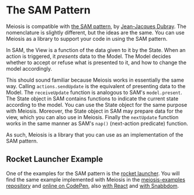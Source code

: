 # The SAM Pattern

Meiosis is compatible with [the SAM pattern](http://sam.js.org), by [Jean-Jacques Dubray](http://www.ebpml.org/about). The nomenclature is slightly different, but the ideas are the same. You can use Meiosis as a library to support your code in using the SAM pattern.

In SAM, the View is a function of the data given to it by the State. When an action is triggered, it *presents* data to the Model. The Model decides whether to accept or refuse what is presented to it, and how to change the model accordingly.

This should sound familiar because Meiosis works in essentially the same way. Calling `actions.sendUpdate` is the equivalent of presenting data to the Model. The `receiveUpdate` function is analogous to SAM's `model.present`. The State object in SAM contains functions to indicate the current state according to the model. You can use the State object for the same purpose with Meiosis. Moreover, the State object in SAM may prepare data for the view, which you can also use in Meiosis. Finally the `nextUpdate` function works in the same manner as SAM's `nap()` (next-action predicate) function.

As such, Meiosis is a library that you can use as an implementation of the SAM pattern.

## Rocket Launcher Example

One of the examples for the SAM pattern is the [rocket launcher](https://bitbucket.org/snippets/jdubray/9dgKp/sam-sample). You will find the same example implemented with Meiosis in the [meiosis-examples repository](https://github.com/foxdonut/meiosis-examples/tree/master/examples/rocket-launcher) and [online on CodePen](http://codepen.io/foxdonut/pen/pbJRrK?editors=1010), also [with React](http://codepen.io/foxdonut/pen/PzqOGG?editors=1010) and [with Snabbdom](http://codepen.io/foxdonut/pen/rLVRPR?editors=1010).

